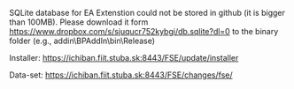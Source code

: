SQLite database for EA Extenstion could not be stored in github (it is bigger than 100MB). Please download it form https://www.dropbox.com/s/sjuqucr752kybgi/db.sqlite?dl=0 to the binary folder (e.g., addin\BPAddIn\bin\Release)

Installer:
https://ichiban.fiit.stuba.sk:8443/FSE/update/installer

Data-set:
https://ichiban.fiit.stuba.sk:8443/FSE/changes/fse/
